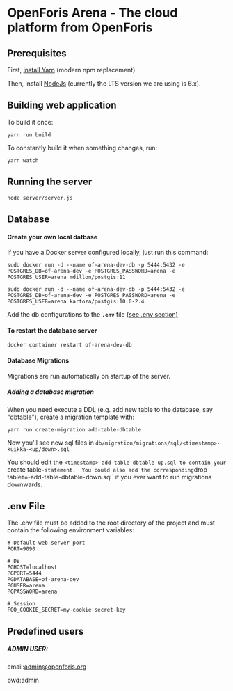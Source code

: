 # OpenForis Arena - The cloud platform from OpenForis

## Prerequisites

First, [install Yarn](https://yarnpkg.com/en/docs/install) (modern npm replacement).

Then, install [NodeJs](https://nodejs.org/en/download/) (currently the LTS version we are using is 6.x).

## Building web application

To build it once:

```yarn run build```

To constantly build it when something changes, run:

```yarn watch```

## Running the server

```node server/server.js```



## Database

#### Create your own local datbase

If you have a Docker server configured locally, just run this command:


```sudo docker run -d --name of-arena-dev-db -p 5444:5432 -e POSTGRES_DB=of-arena-dev -e POSTGRES_PASSWORD=arena -e POSTGRES_USER=arena mdillon/postgis:11```

```sudo docker run -d --name of-arena-dev-db -p 5444:5432 -e POSTGRES_DB=of-arena-dev -e POSTGRES_PASSWORD=arena -e POSTGRES_USER=arena kartoza/postgis:10.0-2.4```

Add the db configurations to the **`.env`** file [(see .env section)](#env-file)

#### To restart the database server

```docker container restart of-arena-dev-db```

#### Database Migrations

Migrations are run automatically on startup of the server.

##### Adding a database migration

When you need execute a DDL (e.g. add new table to the database, say "dbtable"), create a migration template with:

```yarn run create-migration add-table-dbtable```

Now you'll see new sql files in `db/migration/migrations/sql/<timestamp>-kuikka-<up/down>.sql`

You should edit the `<timestamp>-add-table-dbtable-up.sql to contain your `create table` -statement. 
You could also add the corresponding `drop table` to `<timestamp>-add-table-dbtable-down.sql` if you ever want to run migrations downwards.


## .env File

The .env file must be added to the root directory of the project and must contain the following environment variables:
```
# Default web server port
PORT=9090

# DB
PGHOST=localhost
PGPORT=5444
PGDATABASE=of-arena-dev
PGUSER=arena
PGPASSWORD=arena

# Session
FOO_COOKIE_SECRET=my-cookie-secret-key
```

## Predefined users

##### ***ADMIN USER***: 
email:admin@openforis.org 

pwd:admin 

